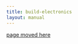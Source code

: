```yaml
---
title: build-electronics
layout: manual
---
```


[page moved here](https://github.com/nortd/lasersaur/wiki/build-electronics)
